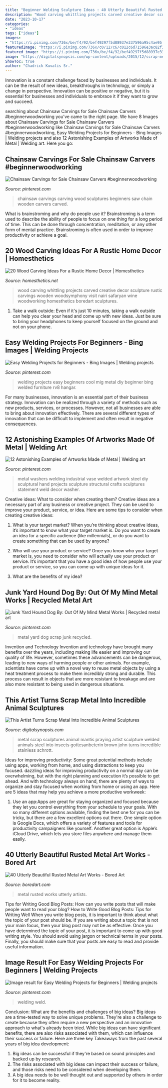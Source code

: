 ```yaml
---
title: "Beginner Welding Sculpture Ideas : 40 Utterly Beautiful Rusted Metal Art Works"
description: "Wood carving whittling projects carved creative decor sculpture rustic carvings wooden woodsymphony visit nairi safaryan wine woodworking homesthetics boredart sculptures"
date: "2023-10-17"
categories:
- "ideas"
tags: ["ideas"]
images:
- "https://i.pinimg.com/736x/be/f4/92/bef49297f5d88937e337596a95c4ae95.jpg"
featuredImage: "https://i.pinimg.com/736x/c0/12/c6/c012c6d71596e3ac82f352c31d64e5cc.jpg"
featured_image: "https://i.pinimg.com/736x/be/f4/92/bef49297f5d88937e337596a95c4ae95.jpg"
image: "https://digitalsynopsis.com/wp-content/uploads/2015/12/scrap-metal-animal-sculptures-13.jpg"
ShowToc: true
author: "Chadrick Kuvalis Sr."
---
```



Innovation is a constant challenge faced by businesses and individuals. It can be the result of new ideas, breakthroughs in technology, or simply a change in perspective. Innovation can be positive or negative, but it is essential for businesses and individuals to embrace it if they want to grow and succeed.

	

		
searching about Chainsaw Carvings for Sale Chainsaw Carvers #beginnerwoodworking you've came to the right page. We have 8 Images about Chainsaw Carvings for Sale Chainsaw Carvers #beginnerwoodworking like Chainsaw Carvings for Sale Chainsaw Carvers #beginnerwoodworking, Easy Welding Projects for Beginners - Bing Images | Welding projects and also 12 Astonishing Examples of Artworks Made of Metal | Welding art. Here you go:
		
    
## Chainsaw Carvings For Sale Chainsaw Carvers #beginnerwoodworking

<img loading=lazy src="https://i.pinimg.com/736x/be/f4/92/bef49297f5d88937e337596a95c4ae95.jpg" onerror="this.onerror=null;this.src='https://tse3.mm.bing.net/th?id=OIP.hpSJqP-UbFwpWKuMxLB2kgHaNy&amp;pid=15.1';" alt="Chainsaw Carvings for Sale Chainsaw Carvers #beginnerwoodworking">

_Source: pinterest.com_

>chainsaw carvings carving wood sculptures beginners saw chain wooden carvers carved. 

	

What is brainstroming and why do people use it?
Brainstroming is a term used to describe the ability of people to focus on one thing for a long period of time. This can be done through concentration, meditation, or any other form of mental practice. Brainstroming is often used in order to improve productivity or achieve a goal.

    
## 20 Wood Carving Ideas For A Rustic Home Decor | Homesthetics

<img loading=lazy src="https://cdn.homesthetics.net/wp-content/uploads/2016/01/20-Wood-Carving-Ideas-For-a-Rustic-Home-Decor-13.jpg" onerror="this.onerror=null;this.src='https://tse4.mm.bing.net/th?id=OIP.8yUPRcG9EU9fs5jnF6dbtwHaLH&amp;pid=15.1';" alt="20 Wood Carving Ideas For a Rustic Home Decor | Homesthetics">

_Source: homesthetics.net_

>wood carving whittling projects carved creative decor sculpture rustic carvings wooden woodsymphony visit nairi safaryan wine woodworking homesthetics boredart sculptures. 

	

1. Take a walk outside: Even if it's just 10 minutes, taking a walk outside can help you clear your head and come up with new ideas. Just be sure to bring your headphones to keep yourself focused on the ground and not on your phone.

    
## Easy Welding Projects For Beginners - Bing Images | Welding Projects

<img loading=lazy src="https://i.pinimg.com/736x/c5/64/c4/c564c4724d790ec37748ba4fd51a1bd5--beginner-welding-projects-welded-furniture.jpg" onerror="this.onerror=null;this.src='https://tse2.mm.bing.net/th?id=OIP.JvEaUV9snsHMF1yIblUh8wHaJ3&amp;pid=15.1';" alt="Easy Welding Projects for Beginners - Bing Images | Welding projects">

_Source: pinterest.com_

>welding projects easy beginners cool mig metal diy beginner bing welded furniture rv8 hangar. 

	

For many businesses, innovation is an essential part of their business strategy. Innovation can be realized through a variety of methods such as new products, services, or processes. However, not all businesses are able to bring about innovation effectively. There are several different types of innovation that can be difficult to implement and often result in negative consequences.

    
## 12 Astonishing Examples Of Artworks Made Of Metal | Welding Art

<img loading=lazy src="https://i.pinimg.com/originals/2f/ef/01/2fef015806f0f1a53469dbe6d6d6fff5.jpg" onerror="this.onerror=null;this.src='https://tse3.mm.bing.net/th?id=OIP.JeG-iaaSHMk9qG5RmwA7jAHaLI&amp;pid=15.1';" alt="12 Astonishing Examples of Artworks Made of Metal | Welding art">

_Source: pinterest.com_

>metal washers welding industrial vase welded artwork steel diy sculptural hand projects sculpture structural crafts sculptures statement weld decor washer. 

	

Creative ideas: What to consider when creating them?
Creative ideas are a necessary part of any business or creative project. They can be used to improve your product, service, or idea. Here are some tips to consider when creating creative ideas:
1. What is your target market? When you’re thinking about creative ideas, it’s important to know what your target market is. Do you want to create an idea for a specific audience (like millennials), or do you want to create something that can be used by anyone?

2. Who will use your product or service? Once you know who your target market is, you need to consider who will actually use your product or service. It’s important that you have a good idea of how people use your product or service, so you can come up with unique ideas for it.

3. What are the benefits of my idea?

    
## Junk Yard Hound Dog By: Out Of My Mind Metal Works | Recycled Metal Art

<img loading=lazy src="https://i.pinimg.com/736x/c6/11/17/c611173dd23a5cb015cf28307b316f6a.jpg" onerror="this.onerror=null;this.src='https://tse1.mm.bing.net/th?id=OIP.ZZX_uGg0HVg_wX4yzoW3OQHaLI&amp;pid=15.1';" alt="Junk Yard Hound Dog By: Out Of My Mind Metal Works | Recycled metal art">

_Source: pinterest.com_

>metal yard dog scrap junk recycled. 

	

Invention and Technology
Invention and technology have brought many benefits over the years, including making life easier and improving our quality of life. However, sometimes these advancements can be dangerous, leading to new ways of harming people or other animals. For example, scientists have come up with a novel way to reuse metal objects by using a heat treatment process to make them incredibly strong and durable. This process can result in objects that are more resistant to breakage and are also more resistant to being used in dangerous situations.

    
## This Artist Turns Scrap Metal Into Incredible Animal Sculptures

<img loading=lazy src="https://digitalsynopsis.com/wp-content/uploads/2015/12/scrap-metal-animal-sculptures-13.jpg" onerror="this.onerror=null;this.src='https://tse3.mm.bing.net/th?id=OIP.zNgBZkoVS9uP_t_UR8RZ1QHaLH&amp;pid=15.1';" alt="This Artist Turns Scrap Metal Into Incredible Animal Sculptures">

_Source: digitalsynopsis.com_

>metal scrap sculptures animal mantis praying artist sculpture welded animals steel into insects gottesanbeterin brown john turns incredible stainless schrott. 

	

Ideas for improving productivity: Some great potential methods include using apps, working from home, and using distractions to keep you focused.
dazzling ideas for improving productivity on a normal day can be overwhelming, but with the right planning and execution it’s possible to get ahead. And with technology always on hand, there are plenty of ways to organize and stay focused when working from home or using an app. Here are 5 ideas that may help you achieve a more productive workweek:
1. Use an app:Apps are great for staying organized and focused because they let you control everything from your schedule to your goals. With so many different options available, finding the best one for you can be tricky, but there are a few excellent options out there. One simple option is Google Docs, which offers a variety of features and tools for productivity campaigners like yourself. Another great option is Apple’s iCloud Drive, which lets you store files anywhere and manage them easily.

    
## 40 Utterly Beautiful Rusted Metal Art Works - Bored Art

<img loading=lazy src="https://www.boredart.com/wp-content/uploads/2016/05/Utterly-Beautiful-Rusted-Metal-Art-Works-18.jpg" onerror="this.onerror=null;this.src='https://tse1.mm.bing.net/th?id=OIP.NZfec04Sj74P1Y4nyBv_NAHaKW&amp;pid=15.1';" alt="40 Utterly Beautiful Rusted Metal Art Works - Bored Art">

_Source: boredart.com_

>metal rusted works utterly artists. 

	

Tips for Writing Good Blog Posts: How can you write posts that will make people want to read your blog?
How to Write Good Blog Posts: Tips for Writing Well
When you write blog posts, it is important to think about what the topic of your post should be.  If you are writing about a topic that is not your main focus, then your blog post may not be as effective.  Once you have determined the topic of your post, it is important to come up with good writing style.  You should avoid using jargon or technical terms in your posts.  Finally, you should make sure that your posts are easy to read and provide useful information.

    
## Image Result For Easy Welding Projects For Beginners | Welding Projects

<img loading=lazy src="https://i.pinimg.com/736x/c0/12/c6/c012c6d71596e3ac82f352c31d64e5cc.jpg" onerror="this.onerror=null;this.src='https://tse1.mm.bing.net/th?id=OIP.Nizbsyd-JAZwaq--UmpJXAHaHa&amp;pid=15.1';" alt="Image result for Easy Welding Projects for Beginners | Welding projects">

_Source: pinterest.com_

>welding weld. 

	

Conclusion: What are the benefits and challenges of big ideas?
Big ideas are a time-tested way to solve unique problems. They're also a challenge to create because they often require a new perspective and an innovative approach to what's already been tried. While big ideas can have significant benefits, there are also risks associated with them, which can influence their success or failure. Here are three key Takeaways from the past several years of big idea development: 
1. Big ideas can be successful if they're based on sound principles and backed up by research.
2. The risks associated with big ideas can impact their success or failure, and those risks need to be considered when developing them.
3. A big idea needs to be well thought out and supported by others in order for it to become reality.

